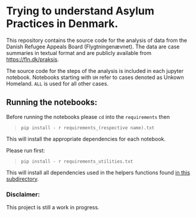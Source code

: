 # Trying to understand Asylum Practices in Denmark.

This repository contains the source code for the analysis of data from the Danish Refugee Appeals Board (Flygtningenævnet). The data are case summaries in textual format and are publicly available from https://fln.dk/praksis.

The source code for the steps of the analysis is included in each jupyter notebook. Notebooks starting with `UH` refer to cases denoted as Unkown Homeland. `ALL` is used for all other cases.

## Running the notebooks:

Before running the notebooks please `cd` into the `requirements` then

> `pip install - r requirements_(respective name).txt`

This will install the appropriate dependencies for each notebook. 

Please run first:

> `pip install - r requirements_utilities.txt`

This will install all dependencies used in the helpers functions found [in this subdirectory](https://github.com/jethronap/AsylumData_KU/tree/main/utilities).

### Disclaimer:

This project is still a work in progress.